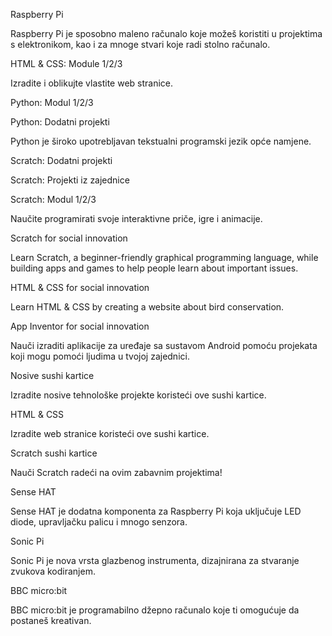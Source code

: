 Raspberry Pi

Raspberry Pi je sposobno maleno računalo koje možeš koristiti u projektima s elektronikom, kao i za mnoge stvari koje radi stolno računalo.

HTML & CSS: Module 1/2/3

Izradite i oblikujte vlastite web stranice.

Python: Modul 1/2/3

Python: Dodatni projekti

Python je široko upotrebljavan tekstualni programski jezik opće namjene.

Scratch: Dodatni projekti

Scratch: Projekti iz zajednice

Scratch: Modul 1/2/3

Naučite programirati svoje interaktivne priče, igre i animacije.

Scratch for social innovation

Learn Scratch, a beginner-friendly graphical programming language, while building apps and games to help people learn about important issues.

HTML & CSS for social innovation

Learn HTML & CSS by creating a website about bird conservation.

App Inventor for social innovation

Nauči izraditi aplikacije za uređaje sa sustavom Android pomoću projekata koji mogu pomoći ljudima u tvojoj zajednici.

Nosive sushi kartice

Izradite nosive tehnološke projekte koristeći ove sushi kartice.

HTML & CSS

Izradite web stranice koristeći ove sushi kartice.

Scratch sushi kartice

Nauči Scratch radeći na ovim zabavnim projektima!

Sense HAT

Sense HAT je dodatna komponenta za Raspberry Pi koja uključuje LED diode, upravljačku palicu i mnogo senzora.

Sonic Pi

Sonic Pi je nova vrsta glazbenog instrumenta, dizajnirana za stvaranje zvukova kodiranjem.

BBC micro:bit

BBC micro:bit je programabilno džepno računalo koje ti omogućuje da postaneš kreativan.